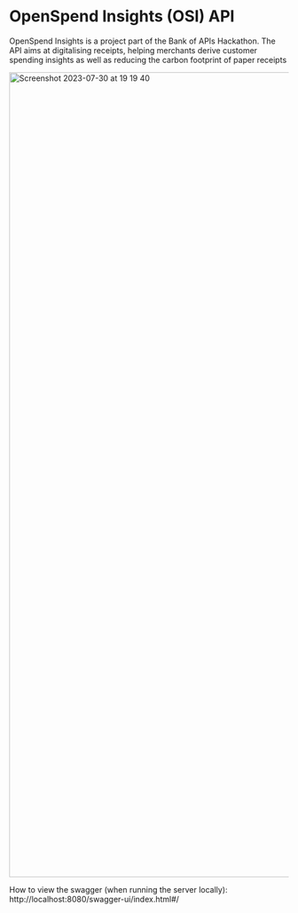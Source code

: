 # OpenSpend Insights (OSI) API

OpenSpend Insights is a project part of the Bank of APIs Hackathon. The API aims at digitalising receipts, helping merchants derive customer spending insights as well as reducing the carbon footprint of paper receipts

<img width="1450" alt="Screenshot 2023-07-30 at 19 19 40" src="https://github.com/niccolosottile/openspend-insights-api/assets/98414012/2ffa7920-c191-4a7e-a579-7dc87eec56ec">


How to view the swagger (when running the server locally):
http://localhost:8080/swagger-ui/index.html#/



